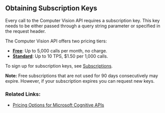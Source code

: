 <!-- 
NavPath: Computer Vision API/How-to Topics
LinkLabel: How to Obtain Subscription Keys
Url: Computer-Vision-API/documentation/vision-api-how-to-topics/HowToSubscribe
Weight: 95
-->
## Obtaining Subscription Keys
Every call to the Computer Vision API requires a subscription key. This key needs to be either passed through a query string parameter or specified in the request header. 

The Computer Vision API offers two pricing tiers:
* [**Free**](https://www.microsoft.com/cognitive-services/en-us/subscriptions?productId=/products/54d873dd5eefd00dc474a0f4): Up to 5,000 calls per month, no charge.
* [**Standard**](https://portal.azure.com/#create/Microsoft.CognitiveServices/apitype/ComputerVision/pricingtier/S0): Up to 10 TPS, $1.50 per 1,000 calls. 

To sign up for subscription keys, see [Subscriptions](https://www.microsoft.com/cognitive-services/en-us/sign-up).

**Note:** Free subscriptions that are not used for 90 days consecutively may expire. However, if your subscription expires you can request new keys.

### Related Links:
* [Pricing Options for Microsoft Cognitive APIs](https://www.microsoft.com/cognitive-services/en-us/pricing) 
